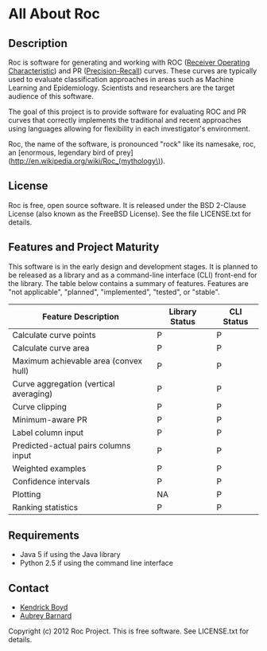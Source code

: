 All About Roc
=============


Description
-----------

Roc is software for generating and working with ROC ([Receiver Operating
Characteristic](http://en.wikipedia.org/wiki/Receiver_operating_characteristic))
and PR
([Precision-Recall](http://en.wikipedia.org/wiki/Precision_and_recall))
curves.  These curves are typically used to evaluate classification
approaches in areas such as Machine Learning and Epidemiology.
Scientists and researchers are the target audience of this software.

The goal of this project is to provide software for evaluating ROC and
PR curves that correctly implements the traditional and recent
approaches using languages allowing for flexibility in each
investigator's environment.

Roc, the name of the software, is pronounced "rock" like its namesake,
roc, an [enormous, legendary bird of
prey](http://en.wikipedia.org/wiki/Roc_(mythology\)).


License
-------

Roc is free, open source software.  It is released under the BSD
2-Clause License (also known as the FreeBSD License).  See the file
LICENSE.txt for details.


Features and Project Maturity
-----------------------------

This software is in the early design and development stages.  It is
planned to be released as a library and as a command-line interface
(CLI) front-end for the library.  The table below contains a summary of
features.  Features are "not applicable", "planned", "implemented",
"tested", or "stable".

<table>
  <thead>
    <tr><th>Feature Description</th><th>Library Status</th><th>CLI Status</th></tr>
  </thead>
  <tbody>
    <tr><td>Calculate curve points</td><td>P</td><td>P</td></tr>
    <tr><td>Calculate curve area</td><td>P</td><td>P</td></tr>
    <tr><td>Maximum achievable area (convex hull)</td><td>P</td><td>P</td></tr>
    <tr><td>Curve aggregation (vertical averaging)</td><td>P</td><td>P</td></tr>
    <tr><td>Curve clipping</td><td>P</td><td>P</td></tr>
    <tr><td>Minimum-aware PR</td><td>P</td><td>P</td></tr>
    <tr><td>Label column input</td><td>P</td><td>P</td></tr>
    <tr><td>Predicted-actual pairs columns input</td><td>P</td><td>P</td></tr>
    <tr><td>Weighted examples</td><td>P</td><td>P</td></tr>
    <tr><td>Confidence intervals</td><td>P</td><td>P</td></tr>
    <tr><td>Plotting</td><td>NA</td><td>P</td></tr>
    <tr><td>Ranking statistics</td><td>P</td><td>P</td></tr>
  </tbody>
</table>


Requirements
------------

* Java 5 if using the Java library
* Python 2.5 if using the command line interface


Contact
-------

* [Kendrick Boyd](http://github.com/kboyd)
* [Aubrey Barnard](http://github.com/afbarnard)


Copyright (c) 2012 Roc Project.  This is free software.  See LICENSE.txt
for details.
